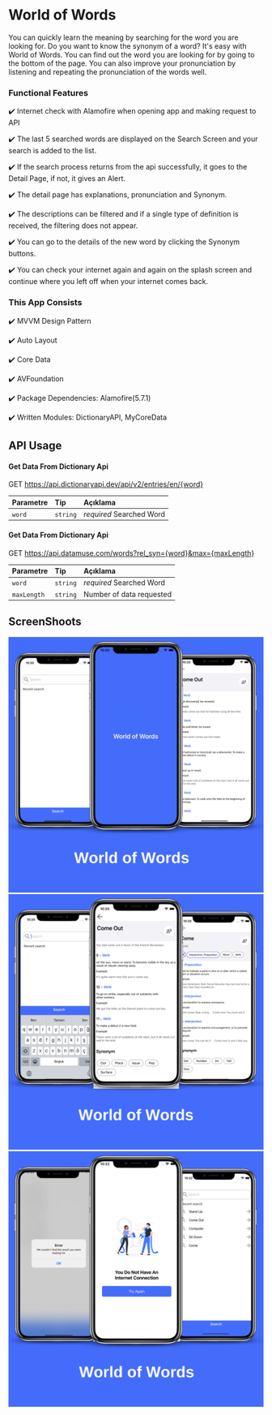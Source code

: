 # World of Words
You can quickly learn the meaning by searching for the word you are looking for. Do you want to know the synonym of a word? It's easy with World of Words. You can find out the word you are looking for by going to the bottom of the page. You can also improve your pronunciation by listening and repeating the pronunciation of the words well.

### Functional Features

✔️ Internet check with Alamofire when opening app and making request to API

✔️ The last 5 searched words are displayed on the Search Screen and your search is added to the list.

✔️ If the search process returns from the api successfully, it goes to the Detail Page, if not, it gives an Alert.

✔️ The detail page has explanations, pronunciation and Synonym.

✔️ The descriptions can be filtered and if a single type of definition is received, the filtering does not appear.

✔️ You can go to the details of the new word by clicking the Synonym buttons.

✔️ You can check your internet again and again on the splash screen and continue where you left off when your internet comes back.


### This App Consists

✔️ MVVM Design Pattern

✔️ Auto Layout 

✔️ Core Data

✔️ AVFoundation

✔️ Package Dependencies: Alamofire(5.7.1)

✔️ Written Modules: DictionaryAPI, MyCoreData
## API Usage

#### Get Data From Dictionary Api


  GET https://api.dictionaryapi.dev/api/v2/entries/en/{word}


| Parametre | Tip     | Açıklama                |
| :-------- | :------- | :------------------------- |
| `word` | `string` | *required* Searched Word |

#### Get Data From Dictionary Api


  GET https://api.datamuse.com/words?rel_syn={word}&max={maxLength}


| Parametre | Tip     | Açıklama                |
| :-------- | :------- | :------------------------- |
| `word` | `string` | *required* Searched Word |
| `maxLength` | `string` | Number of data requested |

## ScreenShoots

![](https://github.com/mertcan14/MertcanYaman_HW3/blob/main/ScreenShot/1.png)
![](https://github.com/mertcan14/MertcanYaman_HW3/blob/main/ScreenShot/2.png)
![](https://github.com/mertcan14/MertcanYaman_HW3/blob/main/ScreenShot/3.png)
